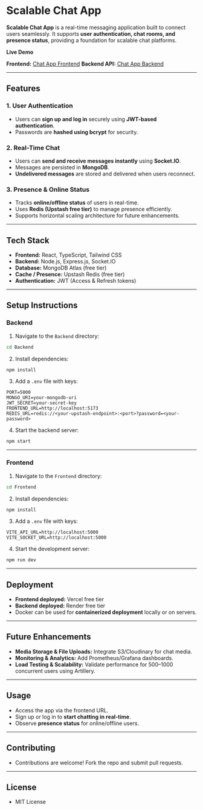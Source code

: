 
# **Scalable Chat App**

**Scalable Chat App** is a real-time messaging application built to connect users seamlessly. It supports **user authentication, chat rooms, and presence status**, providing a foundation for scalable chat platforms.

**Live Demo**

**Frontend:** [Chat App Frontend](https://chat-app-ten-beige-30.vercel.app/)
**Backend API:** [Chat App Backend](https://chat-app-ejxv.onrender.com)

---

## **Features**

### **1. User Authentication**

* Users can **sign up and log in** securely using **JWT-based authentication**.
* Passwords are **hashed using bcrypt** for security.

### **2. Real-Time Chat**

* Users can **send and receive messages instantly** using **Socket.IO**.
* Messages are persisted in **MongoDB**.
* **Undelivered messages** are stored and delivered when users reconnect.

### **3. Presence & Online Status**

* Tracks **online/offline status** of users in real-time.
* Uses **Redis (Upstash free tier)** to manage presence efficiently.
* Supports horizontal scaling architecture for future enhancements.

---

## **Tech Stack**

* **Frontend:** React, TypeScript, Tailwind CSS
* **Backend:** Node.js, Express.js, Socket.IO
* **Database:** MongoDB Atlas (free tier)
* **Cache / Presence:** Upstash Redis (free tier)
* **Authentication:** JWT (Access & Refresh tokens)

---

## **Setup Instructions**

### **Backend**

1. Navigate to the `Backend` directory:

```bash
cd Backend
```

2. Install dependencies:

```bash
npm install
```

3. Add a `.env` file with keys:

```
PORT=5000
MONGO_URI=your-mongodb-uri
JWT_SECRET=your-secret-key
FRONTEND_URL=http://localhost:5173
REDIS_URL=redis://<your-upstash-endpoint>:<port>?password=<your-password>
```

4. Start the backend server:

```bash
npm start
```

---

### **Frontend**

1. Navigate to the `Frontend` directory:

```bash
cd Frontend
```

2. Install dependencies:

```bash
npm install
```

3. Add a `.env` file with keys:

```
VITE_API_URL=http://localhost:5000
VITE_SOCKET_URL=http://localhost:5000
```

4. Start the development server:

```bash
npm run dev
```

---

## **Deployment**

* **Frontend deployed:** Vercel free tier
* **Backend deployed:** Render free tier
* Docker can be used for **containerized deployment** locally or on servers.

---

## **Future Enhancements**

* **Media Storage & File Uploads:** Integrate S3/Cloudinary for chat media.
* **Monitoring & Analytics:** Add Prometheus/Grafana dashboards.
* **Load Testing & Scalability:** Validate performance for 500–1000 concurrent users using Artillery.

---

## **Usage**

* Access the app via the frontend URL.
* Sign up or log in to **start chatting in real-time**.
* Observe **presence status** for online/offline users.

---

## **Contributing**

* Contributions are welcome! Fork the repo and submit pull requests.

---

## **License**

* MIT License



